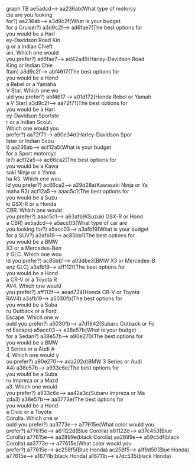 graph TB
ae5adcd--> aa236ab(What type of motorcy<br>cle are you looking <br>for?)
aa236ab--> a3d9c2f(What is your budget <br>for a Cruiser?)
a3d9c2f--> ad6fae7(The best options for<br> you would be a Harl<br>ey-Davidson Road Kin<br>g or a Indian Chieft<br>ain. Which one would<br> you prefer?)
ad6fae7--> ad42a49(Harley-Davidson Road<br> King or Indian Chie<br>ftain)
a3d9c2f--> abf4617(The best options for<br> you would be a Hond<br>a Rebel or a Yamaha <br>V Star. Which one wo<br>uld you prefer?)
abf4617--> a01d172(Honda Rebel or Yamah<br>a V Star)
a3d9c2f--> aa72f71(The best options for<br> you would be a Harl<br>ey-Davidson Sportste<br>r or a Indian Scout.<br> Which one would you<br> prefer?)
aa72f71--> a90e34d(Harley-Davidson Spor<br>tster or Indian Scou<br>t)
aa236ab--> acf12a5(What is your budget <br>for a Sport motorcyc<br>le?)
acf12a5--> ac66ca2(The best options for<br> you would be a Kawa<br>saki Ninja or a Yama<br>ha R3. Which one wou<br>ld you prefer?)
ac66ca2--> a29d28a(Kawasaki Ninja or Ya<br>maha R3)
acf12a5--> aaac5c1(The best options for<br> you would be a Suzu<br>ki GSX-R or a Honda <br>CBR. Which one would<br> you prefer?)
aaac5c1--> a63afb9(Suzuki GSX-R or Hond<br>a CBR)
ae5adcd--> a5acc03(What type of car are<br> you looking for?)
a5acc03--> a3afb19(What is your budget <br>for a SUV?)
a3afb19--> ac85bb1(The best options for<br> you would be a BMW <br>X3 or a Mercedes-Ben<br>z GLC. Which one wou<br>ld you prefer?)
ac85bb1--> a03dbe3(BMW X3 or Mercedes-B<br>enz GLC)
a3afb19--> aff112f(The best options for<br> you would be a Hond<br>a CR-V or a Toyota R<br>AV4. Which one would<br> you prefer?)
aff112f--> aead724(Honda CR-V or Toyota<br> RAV4)
a3afb19--> a5030fb(The best options for<br> you would be a Suba<br>ru Outback or a Ford<br> Escape. Which one w<br>ould you prefer?)
a5030fb--> a7d1642(Subaru Outback or Fo<br>rd Escape)
a5acc03--> a38e57b(What is your budget <br>for a Sedan?)
a38e57b--> a90e270(The best options for<br> you would be a BMW <br>3 Series or a Audi A<br>4. Which one would y<br>ou prefer?)
a90e270--> ada202d(BMW 3 Series or Audi<br> A4)
a38e57b--> a933c6e(The best options for<br> you would be a Suba<br>ru Impreza or a Mazd<br>a3. Which one would <br>you prefer?)
a933c6e--> aa42a3c(Subaru Impreza or Ma<br>zda3)
a38e57b--> aa3773e(The best options for<br> you would be a Hond<br>a Civic or a Toyota <br>Corolla. Which one w<br>ould you prefer?)
aa3773e--> a77615e(What color would you<br> prefer?)
a77615e--> a61122d(Blue Corolla)
a61122d--> a37c453(Blue Corolla)
a77615e--> aa2899e(black Corolla)
aa2899e--> a59c5df(black Corolla)
aa3773e--> a77615e(What color would you<br> prefer?)
a77615e--> ac258f5(Blue Honda)
ac258f5--> a1f9d50(Blue Honda)
a77615e--> a16711b(black Honda)
a16711b--> a7dc535(black Honda)
